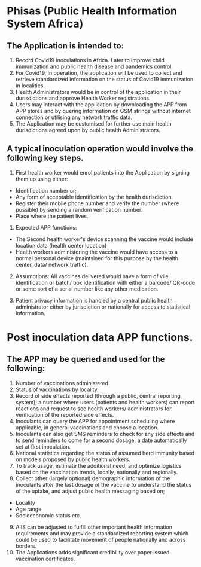 # Phisas (Public Health Information System Africa)
 
## The Application is intended to:

1. Record Covid19 inoculations in Africa. Later to improve child immunization and public health disease and pandemics control.
2. For Covid19, in operation, the application will be used to collect and retrieve standardized information on the status of Covid19 immunization in localities.
3. Health Administrators would be in control of the application in their durisdictions and approve Health Worker registrations.
4. Users may interact with the application by downloading the APP from APP stores and by quering information on GSM strings without internet connection or utilising any network traffic data.
5. The Application may be customised for further use main health durisdictions agreed upon by public health Administrators.

## A typical inoculation operation would involve the following key steps.

1. First health worker would enrol patients into the Application by signing them up using either:
- Identification number or;
- Any form of acceptable identification by the health durisdiction.
- Register their mobile phone number and verify the number (where possible) by sending a random verification number.
- Place where the patient lives.

1. Expected APP functions: 
 - The Second health worker's device scanning the vaccine would include location data (health center location)
 - Health workers administering the vaccine would have access to a normal personal device (maintsined for this purpose by the health center, data/ network traffic).

2. Assumptions: All vaccines delivered would have a form of vile identification or batch/ box identification with either a barcode/ QR-code or some sort of a serial number like any other medication.

3. Patient privacy information is handled by a central public health administrator either by jurisdiction or nationally for access to statistical information.

# Post inoculation data APP functions.

## The APP may be queried and used for the following:

1. Number of vaccinations administered.
2. Status of vaccinations by locality.
3. Record of side effects reported (through a public, central reporting system); a number where users (patients and health workers) can report reactions and request to see health workers/ administrators for verification of the reported side effects.
4. Inoculants can query the APP for appointment scheduling where applicable, in general vaccinations and choose a location.
5. Inoculants can also get SMS reminders to check for any side effects and to send reminders to come for a second dosage; a date automatically set at first inoculation.
6. National statistics regarding the status of assumed herd immunity based on models proposed by public health workers.
7. To track usage, estimate the additional need, and optimize logistics based on the vaccination trends, locally, nationally and regionally. 
8. Collect other (largely optional) demographic information of the inoculants after the last dosage of the vaccine to understand the status of the uptake, and adjust public health messaging based on;
  - Locality
  - Age range
  - Socioeconomic status etc.
 9. AIIS can be adjusted to fulfill other important health information requirements and may provide a standardized reporting system which could be used to facilitate movement of people nationally and across borders.
10. The Applications adds significant credibility over paper issued vaccination certificates.

